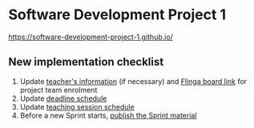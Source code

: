 # Software Development Project 1

<https://software-development-project-1.github.io/>

## New implementation checklist

1. Update [teacher's information](https://github.com/software-development-project-1/software-development-project-1.github.io/blob/main/_config.yml#L25) (if necessary) and [Flinga board link](https://github.com/software-development-project-1/software-development-project-1.github.io/blob/main/_config.yml#L26) for project team enrolment
2. Update [deadline schedule](https://github.com/software-development-project-1/software-development-project-1.github.io/blob/main/_config.yml#L27)
3. Update [teaching session schedule](_includes/teaching_sessions.html)
4. Before a new Sprint starts, [publish the Sprint material](_config.yml#L33)